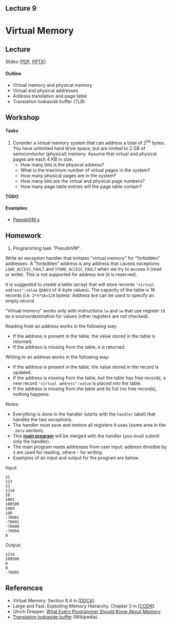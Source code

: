 Lecture 9
---

# Virtual Memory

## Lecture

Slides ([PDF](CA_Lecture_09.pdf), [PPTX](CA_Lecture_09.pptx)).

#### Outline

* Virtual memory and physical memory
* Virtual and physical addresses
* Address translation and page table
* Translation lookaside buffer (TLB)

## Workshop


#### Tasks

1. Consider a virtual memory system that can address a total of 2<sup>50</sup> bytes.
   You have unlimited hard drive space, but are limited to 2 GB of semiconductor (physical) memory.
   Assume that virtual and physical pages are each 4 KB in size.
   * How many bits is the physical address?
   * What is the maximum number of virtual pages in the system?
   * How many physical pages are in the system?
   * How many bits are the virtual and physical page numbers?
   * How many page table entries will the page table contain?

__TODO__

#### Examples:

* [PseudoVM.s](https://github.com/andrewt0301/hse-acos-course/blob/master/docs/part1ca/09_VM/PseudoVM.s)

## Homework

1. Programming task "PseudoVM".

Write an exception handler that imitates "virtual memory" for "forbidden" addresses.
A "forbidden" address is any address that causes exceptions
`LOAD_ACCESS_FAULT` and `STORE_ACCESS_FAULT` when we try to access it (read or write).
This is not supported for address `0x0` (it is reserved).

It is suggested to create a table (array) that will store records
`"virtual address":value` (pairs of 4-byte values).
The capacity of the table is 16 records (i.e. `2*4*16=128` bytes).
Address `0x0` can be used to specify an empty record.

"Virtual memory" works only with instructions `lw` and `sw`
that use register `t0` as a source/destination for values
(other registers are not checked).

Reading from an address works in the following way:
* If the address is present in the table, the value stored in the table is returned.
* If the address is missing from the table, `0` is returned.

Writing to an address works in the following way:
* If the address is present in the table, the value stored in the record is updated.
* If the address is missing from the table, but the table has free records,
  a new record `"virtual address":value` is placed into the table.
* If the address is missing from the table and its full (no free records), nothing happens.

Notes:
* Everything is done in the handler (starts with the `handler` label)
  that handles the two exceptions.
* The handler must save and restore all registers it uses (some area in the `.data` section).
* This __[main program](
  https://github.com/andrewt0301/hse-acos-course/blob/master/docs/part1ca/09_VM/PseudoVM.s)__
  will be merged with the handler (you must submit only the handler).
* The main program reads addresses from user input:
  address divisible by `4` are used for reading, others - for writing.  
* Examples of an input and output for the program are below.

Input:
```
21
123
22
1234
20
1001
100500
1000
100
-70001
-70001
-70000
-70004
0
```

Output:
```
1234
100500
0
0
-70001
```

## References

* Virtual Memory. Section 8.4 in [[DDCA]](../../books.md).
* Large and Fast: Exploiting Memory Hierarchy. Chapter 5 in [[CODR]](../../books.md). 
* Ulrich Drepper. [What Every Programmer Should Know About Memory](
  https://github.com/andrewt0301/hse-acos-course/blob/master/related/cpumemory.pdf).
* [Translation lookaside buffer](https://en.wikipedia.org/wiki/Translation_lookaside_buffer) (Wikipedia).
